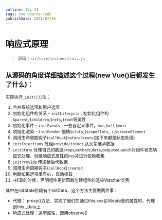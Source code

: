 ```yaml
---
outline: [2, 3]
tags: Vue Source-Code
publishDate: 2021/07/10
---
```


# 响应式原理
> 源码：`src/core/instance/init.js`


## 从源码的角度详细描述这个过程(new Vue()后都发生了什么)：
实际执行`_init()`方法：
1. 合并系统选项和用户选项
2. 初始化组件的关系 - `initLifecycle` : 初始化组件的`$parent`,`$children`,`$refs`,`$root`等属性
3. 初始化事件 - `initEvents` : 一些自定义事件，`$on`,`$off`,`$emit`
4. 初始化渲染 - `initRender` 插槽`$slots`,`$scopeSlots`,`_c`,`$createElement`
5. 调用生命周期钩子(`callHook`)`beforeCreate`(接下来都是状态处理)
6. `initInjections` 处理`provide/inject`,从父辈继承数据
7. `initState` 处理自己的数据`props`,`methods`,`data`,`computed`,`watch`对组件状态响应式处理，创建响应式属性的`Dep`并进行依赖收集
8. `initProvide` 传递给后代数据
9. 调用生命周期钩子(`callHook`)`created`
10. 判断如果选项里有`el`，自动挂载
11. -挂载的时候，声明组件更新函数创建组件的渲染Watcher实例

其中在initState阶段有个initData，这个方法主要做两件事：
- 代理： proxy()方法，实现了我们在通过this.xxx访问data里的属性时，代理到this._data上
- 响应式处理：遍历属性，调用observe()